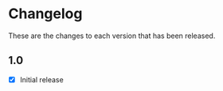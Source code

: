 # Changelog

These are the changes to each version that has been released.

## 1.0
- [x] Initial release
